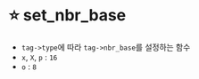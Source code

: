 ⭐ set_nbr_base
===============

- `tag->type`에 따라 `tag->nbr_base`를 설정하는 함수
- `x`, `X`, `p` : `16`
- `o` : `8`

</br>
</br>
